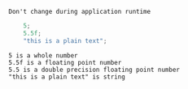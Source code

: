 	Don't change during application runtime

```csharp
	5;
	5.5f;
	"this is a plain text";
```

	5 is a whole number
	5.5f is a floating point number
	5.5 is a double precision floating point number
	"this is a plain text" is string
